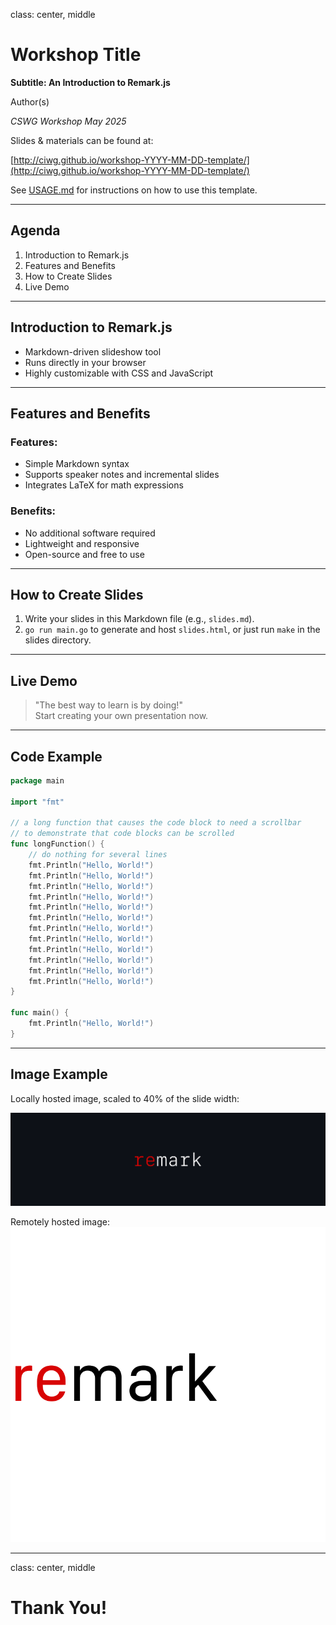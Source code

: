 class: center, middle

# Workshop Title

**Subtitle: An Introduction to Remark.js**

Author(s)

*CSWG Workshop May 2025*

Slides & materials can be found at:

[http://ciwg.github.io/workshop-YYYY-MM-DD-template/](http://ciwg.github.io/workshop-YYYY-MM-DD-template/)

See
[USAGE.md](https://github.com/ciwg/workshop-YYYY-MM-DD-template/blob/main/USAGE.md)
for instructions on how to use this template.

---

## Agenda

1. Introduction to Remark.js
2. Features and Benefits
3. How to Create Slides
4. Live Demo

---

## Introduction to Remark.js

- Markdown-driven slideshow tool
- Runs directly in your browser
- Highly customizable with CSS and JavaScript

---

## Features and Benefits

### Features:
- Simple Markdown syntax
- Supports speaker notes and incremental slides
- Integrates LaTeX for math expressions

### Benefits:
- No additional software required
- Lightweight and responsive
- Open-source and free to use

---

## How to Create Slides

1. Write your slides in this Markdown file (e.g., `slides.md`).
2. `go run main.go` to generate and host `slides.html`, or just run `make`
   in the slides directory.

---

## Live Demo

> "The best way to learn is by doing!"  
> Start creating your own presentation now.

---

## Code Example

```go
package main

import "fmt"

// a long function that causes the code block to need a scrollbar
// to demonstrate that code blocks can be scrolled
func longFunction() {
    // do nothing for several lines
    fmt.Println("Hello, World!")
    fmt.Println("Hello, World!")
    fmt.Println("Hello, World!")
    fmt.Println("Hello, World!")
    fmt.Println("Hello, World!")
    fmt.Println("Hello, World!")
    fmt.Println("Hello, World!")
    fmt.Println("Hello, World!")
    fmt.Println("Hello, World!")
    fmt.Println("Hello, World!")
    fmt.Println("Hello, World!")
    fmt.Println("Hello, World!")
}

func main() {
    fmt.Println("Hello, World!")
}
```

---

## Image Example

Locally hosted image, scaled to 40% of the slide width:

![:img Local Image, 40%](images/logo.svg)

Remotely hosted image:
![Remark.js Logo](https://raw.githubusercontent.com/remarkjs/remark/1f338e72/logo.svg?sanitize=true)

---

class: center, middle

# Thank You!

